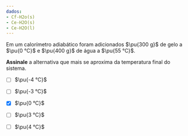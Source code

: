 ```yaml
---
dados:
- Cf-H2o(s)
- Ce-H2O(s)
- Ce-H2O(l)
---
```

Em um calorímetro adiabático foram adicionados $\pu{300 g}$ de gelo a $\pu{0 °C}$ e $\pu{400 g}$ de água a $\pu{55 °C}$. 

**Assinale** a alternativa que mais se aproxima da temperatura final do sistema.

- [ ] $\pu{-4 °C}$   
- [ ] $\pu{-3 °C}$   
- [x] $\pu{0 °C}$   
- [ ] $\pu{3 °C}$    
- [ ] $\pu{4 °C}$    

